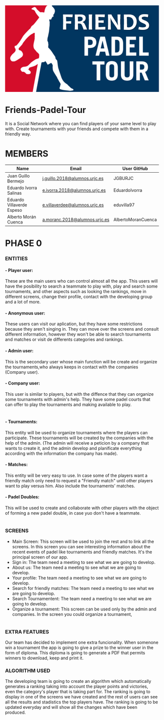  ![alt-text](https://github.com/CodeURJC-DAW-2020-21/webapp1/blob/main/LOGO.png?raw=true "APP LOGO")

# Friends-Padel-Tour
It is a Social Network where you can find players of your same level to play with. Create tournaments with your friends and compete with them in a friendly way.

# MEMBERS
| Name | Email | User GitHub |
| ------------- | ------------- | ------------- |
| Juan Guillo Bermejo | j.guillo.2018@alumnos.urjc.es  | JGBURJC  |
| Eduardo Ivorra Salinas | e.ivorra.2018@alumnos.urjc.es | EduardoIvorra |
| Eduardo Villaverde Espeso | e.villaverdee@alumnos.urjc.es | eduvilla97  |
| Alberto Morán Cuenca | a.moranc.2018@alumnos.urjc.es | AlbertoMoranCuenca  |


# PHASE 0


### ENTITIES
#### - Player user: 
These are the main users who can control almost all the app. This users will have the posibility to search a teammate to play with, play and search some tournaments, and other aspects such as looking the rankings, move in different screens, change their profile, contact with the developing group and a lot of more.
#### - Anonymous user: 
These users can visit our aplication, but they have some restrictions because they aren't singing in. They can move over the screens and consult different information, however they won't be able to search tournaments and matches or visit de differents categories and rankings.  
#### - Admin user: 
This is the secondary user whose main function will be create and organize the tournaments,who always keeps in contact with the companies (Company user).
#### - Company user: 
This user is similar to players, but with the diffence that they can organize some tournaments with admin's help. They have some padel courts that can offer to play the tournaments and making available to play. 
#
#### - Tournaments: 
This entity will be used to organize tournaments where the players can participate. These tournaments will be created by the companies with the help of the admin. (The admin will receive a peticion by a company that wants to create it, and the admin develop and planificate everything according with the information the company has made).
#### - Matches: 
This entity will be very easy to use. In case some of the players want a friendly match only need to request a "Friendly match" until other players want to play versus him. Also include the tournaments' matches.
#### - Padel Doubles:
This will be used to create and collaborate with other players with the object of forming a new padel double, in case yuo don't have a teammate.
#
### SCREENS
- Main Screen: This screen will be used to join the rest and to link all the screens. In this screen you can see interesting information about the recent events of padel like tournaments and friendly matches. It's the principal screen of our app.
- Sign in: The team need a meeting to see what we are going to develop.
- About us: The team need a meeting to see what we are going to develop.
- Your profile: The team need a meeting to see what we are going to develop.
- Search for friendly matches: The team need a meeting to see what we are going to develop.
- Search Tournamentent: The team need a meeting to see what we are going to develop.
- Organize a tournament: This screen can be used only by the admin and companies. In the screen you could organize a tournament,
#
### EXTRA FEATURES
Our team has decided to implement one extra funcionality. When somenone win a tournament the app is going to give a prize to the winner user in the form of diploma. This diploma is going to generate a PDF that permits winners to download, keep and print it. 

### ALGORITHM USED
The developing team is going to create an algorithm which automatically generates a ranking taking into account the player points and victories, even the category's player that is taking part for. The ranking is going to display in one of the screens we have created and the rest of users can see all the results and stadistics the top players have. The ranking is going to be updated everyday and will show all the changes which have been produced.
